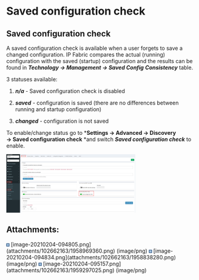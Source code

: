 # Saved configuration check

## Saved configuration check

A saved configuration check is available when a user forgets to save a
changed configuration. IP Fabric compares the actual (running)
configuration with the saved (startup) configuration and the results can
be found in ***Technology → Management → Saved Config***
***Consistency*** table.  

3 statuses available:

1.  ***n/a*** - Saved configuration check is disabled

2.  ***saved*** - configuration is saved (there are no differences
    between running and startup configuration)

3.  ***changed*** - configuration is not saved

To enable/change status go to ***Settings → Advanced → Discovery → Saved
configuration check** *and switch ***Saved configuration check*** to
enable.

<img src="attachments/102662163/1959297025.png?width=340" class="image-left" loading="lazy" data-image-src="attachments/102662163/1959297025.png" data-height="867" data-width="1910" data-unresolved-comment-count="0" data-linked-resource-id="1959297025" data-linked-resource-version="1" data-linked-resource-type="attachment" data-linked-resource-default-alias="image-20210204-095157.png" data-base-url="https://ipfabric.atlassian.net/wiki" data-linked-resource-content-type="image/png" data-linked-resource-container-id="102662163" data-linked-resource-container-version="5" data-media-id="0f74e697-c0cc-47c2-ae42-de82dd6be7f1" data-media-type="file" width="340" />

<div class="pageSectionHeader">

## Attachments:

</div>

<div class="greybox" align="left">

<img src="images/icons/bullet_blue.gif" width="8" height="8" />
[image-20210204-094805.png](attachments/102662163/1958969360.png)
(image/png)  
<img src="images/icons/bullet_blue.gif" width="8" height="8" />
[image-20210204-094834.png](attachments/102662163/1958838280.png)
(image/png)  
<img src="images/icons/bullet_blue.gif" width="8" height="8" />
[image-20210204-095157.png](attachments/102662163/1959297025.png)
(image/png)  

</div>
